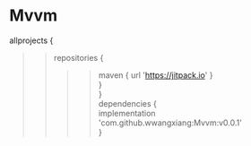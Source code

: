 # Mvvm
allprojects {<br>
>>repositories {<br>
>>>>maven { url 'https://jitpack.io' }<br>
>>}<br>
}<br>
dependencies {<br>
>>implementation 'com.github.wwangxiang:Mvvm:v0.0.1'<br>
}<br>
